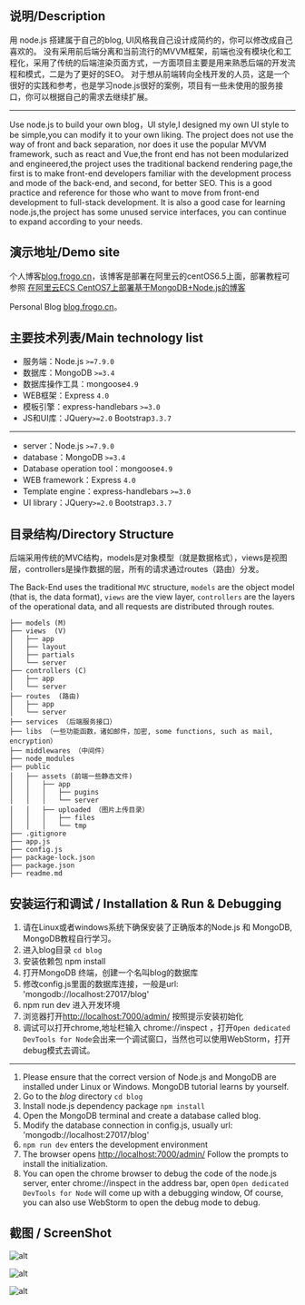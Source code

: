 

## 说明/Description

用 node.js 搭建属于自己的blog, UI风格我自己设计成简约的，你可以修改成自己喜欢的。
没有采用前后端分离和当前流行的MVVM框架，前端也没有模块化和工程化，采用了传统的后端渲染页面方式，一方面项目主要是用来熟悉后端的开发流程和模式，二是为了更好的SEO。
对于想从前端转向全栈开发的人员，这是一个很好的实践和参考，也是学习node.js很好的案例，项目有一些未使用的服务接口，你可以根据自己的需求去继续扩展。
***
Use node.js to build your own blog，UI style,I designed my own UI style to be simple,you can modify it to your own liking.
The project does not use the way of front and back separation, nor does it use the popular MVVM framework, such as react and Vue,the front end has not been modularized and engineered,the project uses the traditional backend rendering page,the first is to make front-end developers familiar with the development process and mode of the back-end, and second, for better SEO.
This is a good practice and reference for those who want to move from front-end development to full-stack development. It is also a good case for learning node.js,the project has some unused service interfaces, you can continue to expand according to your needs.

## 演示地址/Demo site

个人博客[blog.frogo.cn](http://blog.frogo.cn)，该博客是部署在阿里云的centOS6.5上面，部署教程可参照 [在阿里云ECS CentOS7上部署基于MongoDB+Node.js的博客](http://blog.frogo.cn/content/5b5ed2810a7a1d0a11922bd5)

Personal Blog [blog.frogo.cn](http://blog.frogo.cn)。

## 主要技术列表/Main technology list

- 服务端：Node.js `>=7.9.0 `
- 数据库：MongoDB `>=3.4`
- 数据库操作工具：mongoose`4.9`
- WEB框架：Express `4.0`
- 模板引擎：express-handlebars `>=3.0`
- JS和UI库：JQuery`>=2.0` Bootstrap`3.3.7`
***
- server：Node.js `>=7.9.0 `
- database：MongoDB `>=3.4`
- Database operation tool：mongoose`4.9`
- WEB framework：Express `4.0`
- Template engine：express-handlebars `>=3.0`
- UI library：JQuery`>=2.0` Bootstrap`3.3.7`



## 目录结构/Directory Structure

后端采用传统的MVC结构，models是对象模型（就是数据格式），views是视图层，controllers是操作数据的层，所有的请求通过routes（路由）分发。

The Back-End uses the traditional `MVC` structure, `models` are the object model (that is, the data format), `views` are the view layer, `controllers` are the layers of the operational data, and all requests are distributed through routes.
```tree
├── models (M)
├── views  (V)
│   ├── app
│   ├── layout
│   ├── partials
│   └── server
├── controllers (C)
│   ├── app
│   └── server
├── routes  (路由)
│   ├── app
│   └── server
├── services （后端服务接口）
├── libs （一些功能函数，诸如邮件，加密, some functions, such as mail, encryption）
├── middlewares （中间件）
├── node_modules
├── public
│   ├── assets (前端一些静态文件)
│   │   ├── app
│   │   │   ├── pugins
│   │   │   └── server
│   │   ├── uploaded （图片上传目录）
│   │   │   ├── files
│   │   │   └── tmp
├── .gitignore
├── app.js
├── config.js
├── package-lock.json
├── package.json
├── readme.md
```
## 安装运行和调试 / Installation & Run & Debugging

1. 请在Linux或者windows系统下确保安装了正确版本的Node.js 和 MongoDB, MongoDB教程自行学习。
2. 进入blog目录 `cd blog`
3. 安装依赖包 npm install
4. 打开MongoDB 终端，创建一个名叫blog的数据库
5. 修改config.js里面的数据库连接，一般是url: 'mongodb://localhost:27017/blog'
6. npm run dev 进入开发环境
7. 浏览器打开<http://localhost:7000/admin/> 按照提示安装初始化
8. 调试可以打开chrome,地址栏输入 chrome://inspect ，打开`Open dedicated DevTools for Node`会出来一个调试窗口，当然也可以使用WebStorm，打开debug模式去调试。
***
1. Please ensure that the correct version of Node.js and MongoDB are installed under Linux or Windows. MongoDB tutorial learns by yourself.
2. Go to the *blog* directory `cd blog`
3. Install node.js dependency package `npm install`
4. Open the MongoDB terminal and create a database called blog.
5. Modify the database connection in config.js, usually url: 'mongodb://localhost:27017/blog'
6. `npm run dev` enters the development environment
7. The browser opens <http://localhost:7000/admin/> Follow the prompts to install the initialization.
8. You can open the chrome browser to debug the code of the node.js server, enter chrome://inspect in the address bar, open `Open dedicated DevTools for Node` will come up with a debugging window, Of course, you can also use WebStorm to open the debug mode to debug.

## 截图 / ScreenShot

![alt](http://frogo.cn/images/screenshot_index_.png)

![alt](http://frogo.cn/images/screenshot_login_.png)

![alt](http://frogo.cn/images/screenshot_admin_.png)

